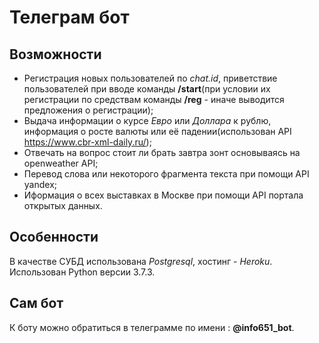 # Телеграм бот

## Возможности

- Регистрация новых пользователей по *chat.id*, приветствие пользователей при вводе команды **/start**(при условии их регистрации по средствам команды **/reg** - иначе выводится предложения о регистрации);
- Выдача информации о курсе *Евро* или *Доллара* к рублю, информация о росте валюты или её падении(использован API https://www.cbr-xml-daily.ru/);
- Отвечать на вопрос стоит ли брать завтра зонт основываясь на openweather API;
- Перевод слова или некоторого фрагмента текста при помощи API yandex;
- Иформация о всех выставках в Москве при помощи API портала открытых данных.

## Особенности

В качестве СУБД использована *Postgresql*, хостинг - *Heroku*. Использован Python версии 3.7.3.

## Сам бот

К боту можно обратиться в телеграмме по имени : **@info651_bot**.